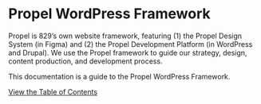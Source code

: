 # Propel WordPress Framework

Propel is 829’s own website framework, featuring (1) the Propel Design System (in Figma) and (2) the Propel Development Platform (in WordPress and Drupal). We use the Propel framework to guide our strategy, design, content production, and development process.

This documentation is a guide to the Propel WordPress Framework.

[View the Table of Contents](/docs/README.md)